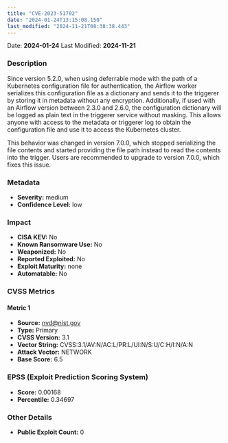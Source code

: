 ```yaml
---
title: "CVE-2023-51702"
date: "2024-01-24T13:15:08.150"
last_modified: "2024-11-21T08:38:38.443"
---
```


Date: **2024-01-24** Last Modified: **2024-11-21**

### Description  
Since version 5.2.0, when using deferrable mode with the path of a Kubernetes configuration file for authentication, the Airflow worker serializes this configuration file as a dictionary and sends it to the triggerer by storing it in metadata without any encryption. Additionally, if used with an Airflow version between 2.3.0 and 2.6.0, the configuration dictionary will be logged as plain text in the triggerer service without masking. This allows anyone with access to the metadata or triggerer log to obtain the configuration file and use it to access the Kubernetes cluster.

This behavior was changed in version 7.0.0, which stopped serializing the file contents and started providing the file path instead to read the contents into the trigger. Users are recommended to upgrade to version 7.0.0, which fixes this issue.

### Metadata  
- **Severity:** medium
- **Confidence Level:** low

### Impact  
- **CISA KEV:** No
- **Known Ransomware Use:** No
- **Weaponized:** No
- **Reported Exploited:** No
- **Exploit Maturity:** none
- **Automatable:** No

### CVSS Metrics  

#### Metric 1
- **Source:** nvd@nist.gov
- **Type:** Primary
- **CVSS Version:** 3.1
- **Vector String:** CVSS:3.1/AV:N/AC:L/PR:L/UI:N/S:U/C:H/I:N/A:N
- **Attack Vector:** NETWORK
- **Base Score:** 6.5


### EPSS (Exploit Prediction Scoring System)  
- **Score:** 0.00168
- **Percentile:** 0.34697

### Other Details  
- **Public Exploit Count:** 0
